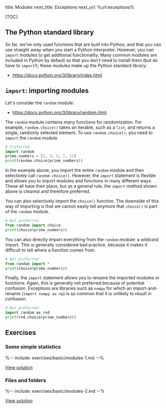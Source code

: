 title: Modules
next_title: Exceptions
next_url: %url:exceptions%


[TOC]


## The Python standard library

So far, we've only used functions that are built into Python, and that you can use straight away when you start a Python interpreter. However, you can `import` modules to get additional functionality. Many common modules are included in Python by default so that you don't need to install them (but do have to `import`!); these modules make up the Python standard library:

- <https://docs.python.org/3/library/index.html>


## `import`: importing modules

Let's consider the `random` module:

- <https://docs.python.org/3/library/random.html>

The `random` module contains many functions for randomization. For example, `random.choice()` takes an iterable, such as a `list`, and returns a single, randomly selected element. To use `random.choice()`, you need to `import` the `random` module.


```python
# Preferred
import random
prime_numbers = [1, 3, 5, 7, 11]
print(random.choice(prime_numbers))
```

In the example above, you import the entire `random` module and then selectively call `random.choice()`. However, the `import` statement is flexible and allows you to import modules and functions in many different ways. These all have their place, but as a general rule, the `import` method shown above is clearest and therefore preferred.

You can also selectively import the `choice()` function. The downside of this way of importing is that we cannot easily tell anymore that `choice()` is part of the `random` module.


```python
# Not preferred
from random import choice
print(choice(prime_numbers))
```

You can also directly import everything from the `random` module: a *wildcard* import. This is generally considered bad practice, because it makes it difficult to tell where a function comes from.


```python
# Not preferred
from random import *
print(choice(prime_numbers))
```

Finally, the `import` statement allows you to rename the imported modules or functions. Again, this is generally not preferred because of potential confusion. Exceptions are libraries such as `numpy` for which an import-and-rename (`import numpy as np`) is so common that it is unlikely to result in confusion.


```python
# Not preferred
import random as rnd
print(rnd.choice(prime_numbers))
```


## Exercises

<div class='info-box' markdown=1>

### Some simple statistics

%-- include: exercises/basic/modules-1.md --%

[View solution](%url:modules%-solution-1)

</div>

<div class='info-box' markdown=1>

### Files and folders

%-- include: exercises/basic/modules-2.md --%

[View solution](%url:modules%-solution-2)

</div>
